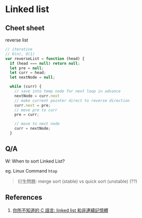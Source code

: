 # Linked list

## Cheet sheet

reverse list

```javascript
// iterative
// O(n), O(1)
var reverseList = function (head) {
  if (head === null) return null;
  let pre = null;
  let curr = head;
  let nextNode = null;

  while (curr) {
    // save into temp node for next loop in advance
    nextNode = curr.next
    // make current pointer direct to reverse direction
    curr.next = pre;
    // move pre to curr
    pre = curr;

    // move to next node
    curr = nextNode;
  }
```

## Q/A 

W: When to sort Linked List?

eg. Linux Command `htop`

> 衍生問題: merge sort (stable) vs quick sort (unstable) (??)

## References

1. [你所不知道的 C 語言: linked list 和非連續記憶體](https://hackmd.io/@sysprog/c-linked-list?fbclid=IwAR2wDVZx60cvbj9O1hrOEm1UfljFvetw5CgFNfsxrx07fJRrajaUhJb2Gkw)
